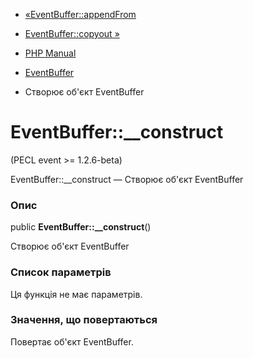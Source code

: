- [«EventBuffer::appendFrom](eventbuffer.appendfrom.md)
- [EventBuffer::copyout »](eventbuffer.copyout.md)

- [PHP Manual](index.md)
- [EventBuffer](class.eventbuffer.md)
- Створює об'єкт EventBuffer

# EventBuffer::\_\_construct

(PECL event \>= 1.2.6-beta)

EventBuffer::\_\_construct — Створює об'єкт EventBuffer

### Опис

public **EventBuffer::\_\_construct**()

Створює об'єкт EventBuffer

### Список параметрів

Ця функція не має параметрів.

### Значення, що повертаються

Повертає об'єкт EventBuffer.
